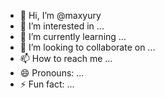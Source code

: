 - 👋 Hi, I’m @maxyury
- 👀 I’m interested in ...
- 🌱 I’m currently learning ...
- 💞️ I’m looking to collaborate on ...
- 📫 How to reach me ...
- 😄 Pronouns: ...
- ⚡ Fun fact: ...

<!---
maxyury/maxyury is a ✨ special ✨ repository because its `README.md` (this file) appears on your GitHub profile.
You can click the Preview link to take a look at your changes.
--->
